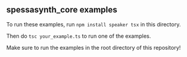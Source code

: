 ## spessasynth_core examples
To run these examples, run `npm install speaker tsx` in this directory.

Then do `tsc your_example.ts` to run one of the examples.

Make sure to run the examples in the root directory of this repository!